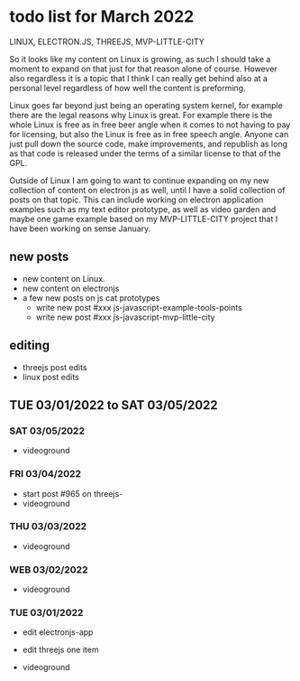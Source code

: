 # todo list for March 2022

LINUX, ELECTRON.JS, THREEJS, MVP-LITTLE-CITY

So it looks like my content on Linux is growing, as such I should take a moment to expand on that just for that reason alone of course. However also regardless it is a topic that I think I can really get behind also at a personal level regardless of how well the content is preforming. 

Linux goes far beyond just being an operating system kernel, for example there are the legal reasons why Linux is great. For example there is the whole Linux is free as in free beer angle when it comes to not having to pay for licensing, but also the Linux is free as in free speech angle. Anyone can just pull down the source code, make improvements, and republish as long as that code is released under the terms of a similar license to that of the GPL.

Outside of Linux I am going to want to continue expanding on my new collection of content on electron.js as well, until I have a solid collection of posts on that topic. This can include working on electron application examples such as my text editor prototype, as well as video garden and maybe one game example based on my MVP-LITTLE-CITY project that I have been working on sense January.

## new posts
* new content on Linux.
* new content on electronjs
* a few new posts on js cat prototypes
   * write new post #xxx js-javascript-example-tools-points
   * write new post #xxx js-javascript-mvp-little-city

## editing 
* threejs post edits
* linux post edits


<!-- ////////// //////////
    WEEK 2
/////////////// ///////-->


<!-- ////////// //////////
    WEEK 1
/////////////// ///////-->
## TUE 03/01/2022 to  SAT 03/05/2022


### SAT 03/05/2022
* videoground

### FRI 03/04/2022
* start post #965 on threejs-
* videoground

### THU 03/03/2022
* videoground

### WEB 03/02/2022
* videoground

### TUE 03/01/2022
* edit electronjs-app
* edit threejs one item

* videoground


